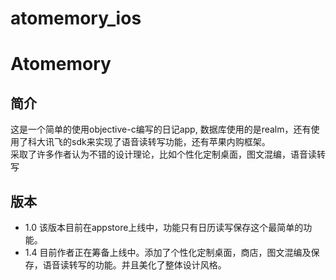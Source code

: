 # atomemory_ios
Atomemory 
=======
简介
------
这是一个简单的使用objective-c编写的日记app, 数据库使用的是realm，还有使用了科大讯飞的sdk来实现了语音读转写功能，还有苹果内购框架。</br>
采取了许多作者认为不错的设计理论，比如个性化定制桌面，图文混编，语音读转写 </br>

版本
-----
* 1.0 该版本目前在appstore上线中，功能只有日历读写保存这个最简单的功能。
* 1.4 目前作者正在筹备上线中。添加了个性化定制桌面，商店，图文混编及保存，语音读转写的功能。并且美化了整体设计风格。
